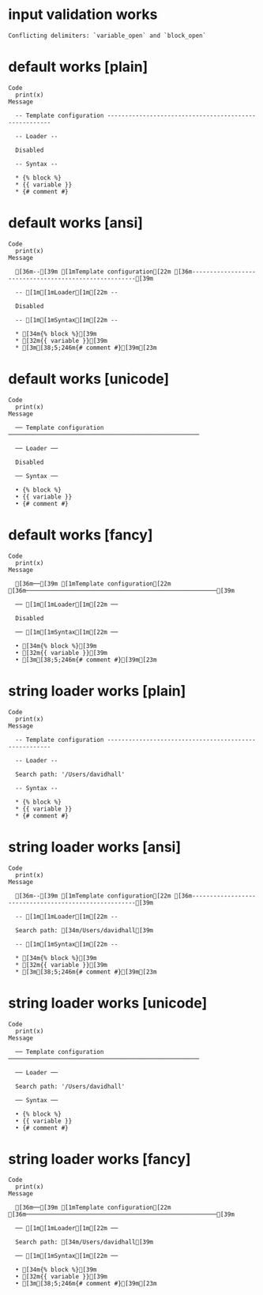 # input validation works

    Conflicting delimiters: `variable_open` and `block_open`

# default works [plain]

    Code
      print(x)
    Message
      
      -- Template configuration ------------------------------------------------------
      
      -- Loader --
      
      Disabled
      
      -- Syntax --
      
      * {% block %}
      * {{ variable }}
      * {# comment #}

# default works [ansi]

    Code
      print(x)
    Message
      
      [36m--[39m [1mTemplate configuration[22m [36m------------------------------------------------------[39m
      
      -- [1m[1mLoader[1m[22m --
      
      Disabled
      
      -- [1m[1mSyntax[1m[22m --
      
      * [34m{% block %}[39m
      * [32m{{ variable }}[39m
      * [3m[38;5;246m{# comment #}[39m[23m

# default works [unicode]

    Code
      print(x)
    Message
      
      ── Template configuration ──────────────────────────────────────────────────────
      
      ── Loader ──
      
      Disabled
      
      ── Syntax ──
      
      • {% block %}
      • {{ variable }}
      • {# comment #}

# default works [fancy]

    Code
      print(x)
    Message
      
      [36m──[39m [1mTemplate configuration[22m [36m──────────────────────────────────────────────────────[39m
      
      ── [1m[1mLoader[1m[22m ──
      
      Disabled
      
      ── [1m[1mSyntax[1m[22m ──
      
      • [34m{% block %}[39m
      • [32m{{ variable }}[39m
      • [3m[38;5;246m{# comment #}[39m[23m

# string loader works [plain]

    Code
      print(x)
    Message
      
      -- Template configuration ------------------------------------------------------
      
      -- Loader --
      
      Search path: '/Users/davidhall'
      
      -- Syntax --
      
      * {% block %}
      * {{ variable }}
      * {# comment #}

# string loader works [ansi]

    Code
      print(x)
    Message
      
      [36m--[39m [1mTemplate configuration[22m [36m------------------------------------------------------[39m
      
      -- [1m[1mLoader[1m[22m --
      
      Search path: [34m/Users/davidhall[39m
      
      -- [1m[1mSyntax[1m[22m --
      
      * [34m{% block %}[39m
      * [32m{{ variable }}[39m
      * [3m[38;5;246m{# comment #}[39m[23m

# string loader works [unicode]

    Code
      print(x)
    Message
      
      ── Template configuration ──────────────────────────────────────────────────────
      
      ── Loader ──
      
      Search path: '/Users/davidhall'
      
      ── Syntax ──
      
      • {% block %}
      • {{ variable }}
      • {# comment #}

# string loader works [fancy]

    Code
      print(x)
    Message
      
      [36m──[39m [1mTemplate configuration[22m [36m──────────────────────────────────────────────────────[39m
      
      ── [1m[1mLoader[1m[22m ──
      
      Search path: [34m/Users/davidhall[39m
      
      ── [1m[1mSyntax[1m[22m ──
      
      • [34m{% block %}[39m
      • [32m{{ variable }}[39m
      • [3m[38;5;246m{# comment #}[39m[23m

